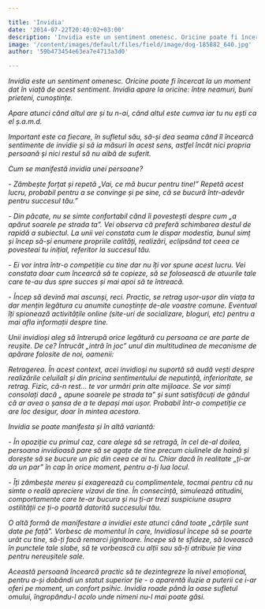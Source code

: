 ```yaml
---

title: 'Invidia'
date: '2014-07-22T20:40:02+03:00'
description: 'Invidia este un sentiment omenesc. Oricine poate fi încercat la un moment dat înviață de acest sentiment. Invidia apare la oricine: între neamuri, buniprieteni, cunoștințe. Apare atunci când altul are'
image: '/content/images/default/files/field/image/dog-185882_640.jpg'
author: '59b473454e63ea7e4713a3d0'

---
```

<div class="kg-card-markdown"><p><em>Invidia este un sentiment omenesc. Oricine poate fi încercat la un moment dat în viață de acest sentiment. Invidia apare la oricine: între neamuri, buni prieteni, cunoștințe. </em></p>
<p><em>Apare atunci când altul are și tu n-ai, când altul este cumva iar tu nu ești ca el ș.a.m.d.</em></p>
<p><em> </em><em>Important este ca fiecare, în sufletul său, să-și dea seama când îl încearcă sentimente de invidie și să ia măsuri în acest sens, astfel încât nici propria persoană și nici restul să nu aibă de suferit.</em> <em> </em></p>
<p><em>Cum se manifestă invidia unei persoane?</em></p>
<p><em>-  Zâmbește forțat și repetă „Vai, ce mă bucur pentru tine!” Repetă acest lucru, probabil pentru a se convinge și pe sine, că se bucură într-adevăr pentru succesul tău.”</em></p>
<p><em> - Din păcate, nu se simte confortabil când îi povestești despre cum „a apărut soarele pe strada ta”. Vei observa că preferă schimbarea destul de rapidă a subiectul. La unii vei constata cum le dispar modestia, bunul simț și încep să-și enumere propriile calități, realizări, eclipsând tot ceea ce povesteai tu inițial, referitor la succesul tău. </em><em> </em></p>
<p><em>- Ei vor intra într-o competiție cu tine dar nu îți vor spune acest lucru. Vei constata doar cum încearcă să te copieze, să se folosească de atuurile tale care te-au dus spre succes și mai apoi să te întreacă. </em><em> </em></p>
<p><em>- Încep să devină mai ascunși, reci. Practic, se retrag ușor-ușor din viața ta dar mențin legătura cu anumite cunoștințe de-ale voastre comune. Eventual îți spionează activitățile online (site-uri de socializare, bloguri, etc) pentru a mai afla informații despre tine.</em> <em> </em></p>
<p><em>Unii invidioși aleg să întrerupă orice legătură cu persoana ce are parte de reușite. De ce?  Întrucât „intră în joc” unul din multitudinea de mecanisme de apărare folosite de noi, oamenii: </em></p>
<p><em>Retragerea. În acest context, acei invidioși nu suportă să audă vești despre realizările celuilalt și din pricina sentimentului de neputință, inferioritate, se retrag.  Fizic, că-n rest… te vor urmări prin alte mijloace. Se vor simți consolați dacă „ apune soarele  pe strada ta" și sunt satisfăcuți de gândul că ar avea o șansa de a te depași mai ușor. Probabil într-o competiție ce are loc desigur, doar în mintea acestora.</em></p>
<p><em> Invidia se poate manifesta și în altă variantă: </em></p>
<p><em>- În opoziție cu primul caz, care alege să se retragă, în cel de-al doilea, persoana invidioasă pare să se agațe de tine precum ciulinele de haină și dorește să se bucure un pic din ceea ce ai tu. Chiar dacă în realitate „ți-ar da un par”  în cap în orice moment, pentru a-ți lua locul. </em></p>
<p><em> - Îți zâmbește mereu și exagerează cu complimentele, tocmai pentru că nu simte o reală apreciere vizavi de tine. În consecință, simulează atitudini, comportamente care te-ar bucura și nu ți-ar trezi suspiciune asupra ostilității ce ți-o poartă datorită succesului tău.</em> <em> </em></p>
<p><em>O altă formă de manifestare a invidiei este atunci când toate „cărțile sunt date pe față". Vorbesc de momentul în care, Invidiosul începe să se poarte urât cu tine, să-ți facă remarci jignitoare. Începe să te sfideze, să lovească în punctele tale slabe, să te vorbească cu alții  sau să-ți atribuie ție vina pentru nereușitele sale. </em></p>
<p><em>Această persoană încearcă practic să te dezintegreze la nivel emoțional, pentru a-și dobândi un statut superior ție - o aparentă iluzie a puterii ce i-ar oferi pe moment, un confort psihic. </em><em>Invidia roade până la oase sufletul omului, îngropându-l acolo unde nimeni nu-l mai poate găsi.</em>  </p>
</div>
